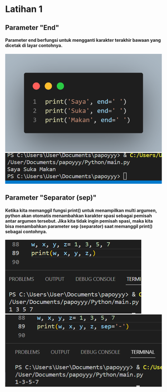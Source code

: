 # Latihan 1
## Parameter "End"
#### Parameter end berfungsi untuk mengganti karakter terakhir bawaan yang dicetak di layar contohnya.
![Gambar1](gambar/pic2.png)
![Gambar1](gambar/pic3.png)

## Parameter "Separator (sep)"
#### Ketika kita memanggil fungsi print() untuk menampilkan multi argumen, python akan otomatis menambahkan karakter spasi sebagai pemisah antar argumen tersebut. Jika kita tidak ingin pemisah spasi, maka kita bisa menambahkan parameter sep (separator) saat memanggil print() sebagai contohnya.
![Gambar1](gambar/pic4.png)
![Gambar1](gambar/pic5.png)
